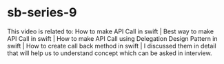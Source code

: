 # sb-series-9
This video is related to:  How to make API Call in swift |  Best way to make API Call in swift | How to make API Call using Delegation Design Pattern in swift | How to create call back method in swift |    I discussed them in detail that will help us to understand concept which can be asked in interview.
